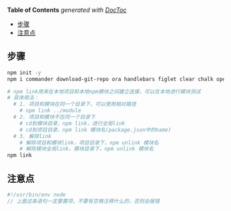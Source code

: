 <!-- START doctoc generated TOC please keep comment here to allow auto update -->
<!-- DON'T EDIT THIS SECTION, INSTEAD RE-RUN doctoc TO UPDATE -->
**Table of Contents**  *generated with [DocToc](https://github.com/thlorenz/doctoc)*

- [步骤](#%E6%AD%A5%E9%AA%A4)
- [注意点](#%E6%B3%A8%E6%84%8F%E7%82%B9)

<!-- END doctoc generated TOC please keep comment here to allow auto update -->

<!--
 * @Author: mrzou
 * @Date: 2021-07-18 23:37:39
 * @LastEditors: mrzou
 * @LastEditTime: 2021-07-20 21:52:29
 * @Description: file content
-->
## 步骤
```bash
npm init -y
npm i commander download-git-repo ora handlebars figlet clear chalk open -s

# npm link用来在本地项目和本地npm模块之间建立连接，可以在本地进行模块测试
# 具体用法：
  # 1. 项目和模块在同一个目录下，可以使用相对路径
    # npm link ../module
  # 2. 项目和模块不在同一个目录下
    # cd到模块目录，npm link，进行全局link
    # cd到项目目录，npm link 模块名(package.json中的name)
  # 3. 解除link
    # 解除项目和模块link，项目目录下，npm unlink 模块名
    # 解除模块全局link，模块目录下，npm unlink 模块名
npm link
```

## 注意点
```js
#!/usr/bin/env node
// 上面这条语句一定要置项，不要有空格注释什么的，否则会报错
```
